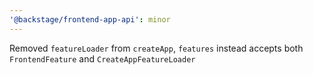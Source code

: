 ```yaml
---
'@backstage/frontend-app-api': minor
---
```


Removed `featureLoader` from `createApp`, `features` instead accepts both `FrontendFeature` and `CreateAppFeatureLoader`
